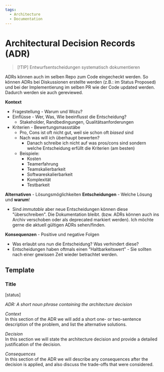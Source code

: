 ```yaml
---
tags:
  - Architecture
  - Documentation
---
```


# Architectural Decision Records (ADR)

> [!TIP] Entwurfsentscheidungen systematisch dokumentieren

ADRs können auch im selben Repo zum Code eingecheckt werden. So können ADRs bei Diskussionen erstellte werden (z.B.: im Status Proposed) und bei der Implementierung im selben PR wie der Code updated werden. Dadurch werden sie auch gereviewed.

**Kontext**

* Fragestellung - Warum und Wozu?
* Einflüsse - Wer, Was, Wie beeinflusst die Entscheidung?
	* Stakeholder, Randbedingungen, Qualitätsanforderungen
* Kriterien - Bewertungsmassstäbe
	* Pro, Cons ist oft nicht gut, weil sie schon oft *biased* sind
	* Nach was will ich überhaupt bewerten?
		* Danach schreibe ich nicht auf was pros/cons sind sondern welche Entscheidung erfüllt die Kriterien (am besten)
	* Beispiele:
		* Kosten
		* Teamerfahrung
		* Teamskalierbarkeit
		* Softwareskalierbarkeit
		* Komplexität
		* Testbarkeit

**Alternativen** - Lösungsmöglichkeiten
**Entscheidungen** - Welche Lösung und **warum**!

* Sind *immutable* aber neue Entscheidungen können diese "überschreiben". Die Dokumentation bleibt. (bzw. ADRs können auch ins Archiv verschoben oder als deprecated markiert werden). Ich möchte gerne die aktuell gültigen ADRs sehen/finden.

**Konsequenzen** - Positive und negative Folgen

* Was erlaubt uns nun die Entscheidung? Was verhindert diese?
* Entscheidungen haben oftmals einen "Haltbarkeitswert" - Sie sollten nach einer gewissen Zeit wieder betrachtet werden.

## Template

### Title

\[status]

_ADR: A short noun phrase containing the architecture decision_

_Context_  
In this section of the ADR we will add a short one- or two-sentence description of the problem, and list the alternative solutions.  

_Decision_  
In this section we will state the architecture decision and provide a detailed justification of the decision.  

_Consequences_  
In this section of the ADR we will describe any consequences after the decision is applied, and also discuss the trade-offs that were considered.
